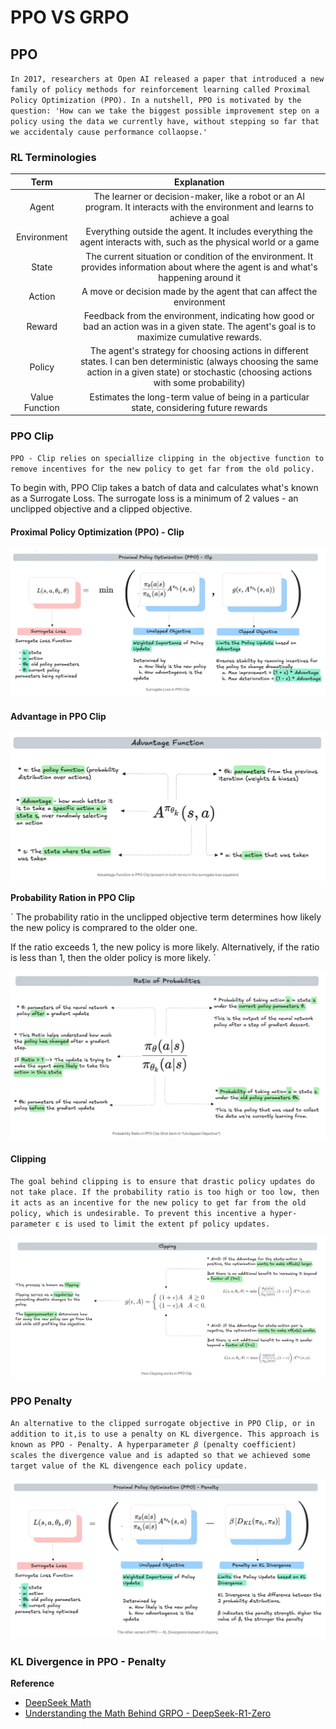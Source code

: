 # PPO VS GRPO

## PPO

`
In 2017, researchers at Open AI released a paper that introduced a new family of policy methods for reinforcement learning called Proximal Policy Optimization (PPO). In a nutshell, PPO is motivated by the question: 'How can we take the biggest possible improvement step on a policy using the data we currently have, without stepping so far that we accidentaly cause performance collaopse.'
`

### RL Terminologies

| Term | Explanation |
| :----: | :----: | 
| Agent | The learner or decision-maker, like a robot or an AI program. It interacts with the environment and learns to achieve a goal |
| Environment | Everything outside the agent. It includes everything the agent interacts with, such as the physical world or a game |
| State | The current situation or condition of the environment. It provides information about where the agent is and what's happening around it |
| Action | A move or decision made by the agent that can affect the environment |
| Reward | Feedback from the environment, indicating how good or bad an action was in a given state. The agent's goal is to maximize cumulative rewards. |
| Policy | The agent's strategy for choosing actions in different states. I can ben deterministic (always choosing the same action in a given state) or stochastic (choosing actions with some probability) |
| Value Function | Estimates the long-term value of being in a particular state, considering future rewards |


### PPO Clip

`
PPO - Clip relies on speciallize clipping in the objective function to remove incentives for the new policy to get far from the old policy. 
`

To begin with, PPO Clip takes a batch of data and calculates what's known as a Surrogate Loss. The surrogate loss is a minimum of 2 values - an unclipped objective and a clipped objective.

#### Proximal Policy Optimization (PPO) - Clip

![surrofate-loss-in-ppo](../pics/surrogate-loss-in-ppo.png)


#### Advantage in PPO Clip

![advantage-function-in-ppo](../pics/advantage-function-in-ppo.png)

**Probability Ration in PPO Clip**

`
The probability ratio in the unclipped objective term determines how likely the new policy is comprared to the older one.

If the ratio exceeds 1, the new policy is more likely. Alternatively, if the ratio is less than 1, then the older policy is more likely.
`

![ratio-of-propobilities-in-ppo](../pics/ratio-of-probabilities-in-ppo.png)

#### Clipping

`
The goal behind clipping is to ensure that drastic policy updates do not take place. If the probability ratio is too high or too low, then it acts as an incentive for the new policy to get far from the old policy, which is undesirable. To prevent this incentive a hyper-parameter ε is used to limit the extent pf policy updates. 
`

![clipping-in-ppo](../pics/clipping-in-ppo.png)


### PPO Penalty

`
An alternative to the clipped surrogate objective in PPO Clip, or in addition to it,is to use a penalty on KL divergence. This approach is known as PPO - Penalty. A hyperparameter 𝛽 (penalty coefficient) scales the divergence value and is adapted so that we achieved some target value of the KL divengence each policy update.
`

![ppo-penalty](../pics/ppo-penalty.png)

### KL Divergence in PPO - Penalty











**Reference**

- [DeepSeek Math](https://arxiv.org/abs/2402.03300)
- [Understanding the Math Behind GRPO - DeepSeek-R1-Zero](https://medium.com/yugen-ai-technology-blog/understanding-the-math-behind-grpo-deepseek-r1-zero-9fb15e103a0a)
